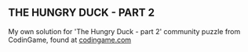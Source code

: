 ## THE HUNGRY DUCK - PART 2
My own solution for 'The Hungry Duck - part 2' community puzzle from CodinGame, found at [codingame.com](https://www.codingame.com/training/community/the-hungry-duck---part-2)
